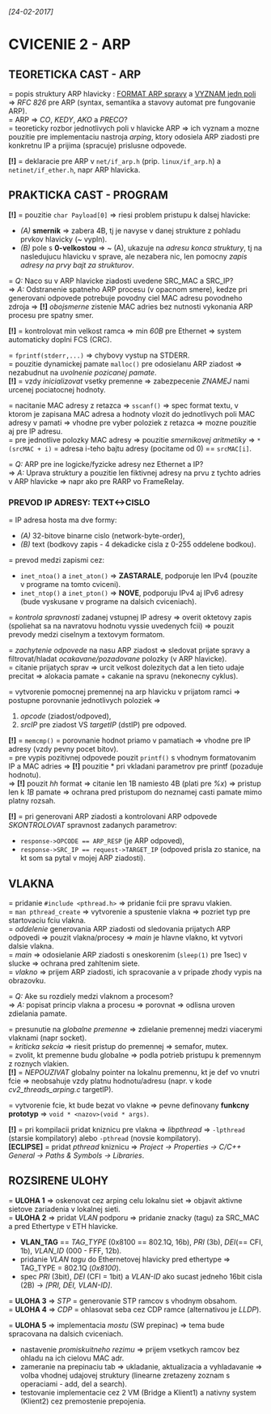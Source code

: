 _[24-02-2017]_

# CVICENIE 2 - ARP

## TEORETICKA CAST - ARP

= popis struktury ARP hlavicky : [FORMAT ARP spravy](./arp_format.png) a [VYZNAM jedn poli](./arp_hdr_fields.jpg) => _RFC 826_ pre ARP (syntax, semantika a stavovy automat pre fungovanie ARP).  
= ARP => _CO_, _KEDY_, _AKO_ a _PRECO_?  
= teoreticky rozbor jednotlivych poli v hlavicke ARP => ich vyznam a mozne pouzitie pre implementaciu nastroja _arping_, ktory odosiela ARP ziadosti pre konkretnu IP a prijima (spracuje) prislusne odpovede.
    
**[!]** = deklaracie pre ARP v `net/if_arp.h` (prip. `linux/if_arp.h`) a `netinet/if_ether.h`, napr ARP hlavicka.  

## PRAKTICKA CAST - PROGRAM

**[!]** = pouzitie `char Payload[0]` => riesi problem pristupu k dalsej hlavicke:
  - _(A)_ **smernik** => zabera 4B, tj je navyse v danej strukture z pohladu prvkov hlavicky (~ vypln).  
  - _(B)_ pole s **0-velkostou** => ~ (A), ukazuje na _adresu konca struktury_, tj na nasledujucu hlavicku v sprave, ale nezabera nic, len pomocny _zapis adresy na prvy bajt za strukturov_.  

= _Q:_ Naco su v ARP hlavicke ziadosti uvedene SRC_MAC a SRC_IP?  
  => _A:_ Odstranenie spatneho ARP procesu (v opacnom smere), kedze pri generovani odpovede potrebuje povodny ciel MAC adresu povodneho zdroja => **[!]** _obojsmerne_ zistenie MAC adries bez nutnosti vykonania ARP procesu pre spatny smer.  

**[!]** = kontrolovat min velkost ramca => min _60B_ pre Ethernet => system automaticky doplni FCS (CRC).  

= `fprintf(stderr,...)` => chybovy vystup na STDERR.  
= pouzitie dynamickej pamate `malloc()` pre odosielanu ARP ziadost => nezabudnut na _uvolnenie pozicanej pamate_.  
**[!]** = vzdy _inicializovat_ vsetky premenne => zabezpecenie _ZNAMEJ_ nami urcenej pociatocnej hodnoty.  

= nacitanie MAC adresy z retazca => `sscanf()` => spec format textu, v ktorom je zapisana MAC adresa a hodnoty vlozit do jednotlivych poli MAC adresy v pamati => vhodne pre vyber poloziek z retazca => mozne pouzitie aj pre IP adresu.  
= pre jednotlive polozky MAC adresy => pouzitie _smernikovej aritmetiky_ => `*(srcMAC + i)` = adresa i-teho bajtu adresy (pocitame od 0) == `srcMAC[i]`.  

= _Q:_ ARP pre ine logicke/fyzicke adresy nez Ethernet a IP?  
  => _A:_ Uprava struktury a pouzitie len fiktivnej adresy na prvu z tychto adries v ARP hlavicke => napr ako pre RARP vo FrameRelay.  

### PREVOD IP ADRESY: TEXT<->CISLO

= IP adresa hosta ma dve formy: 
  - _(A)_ 32-bitove binarne cislo (network-byte-order),
  - _(B)_ text (bodkovy zapis - 4 dekadicke cisla z 0-255 oddelene bodkou).

= prevod medzi zapismi cez:   
  - `inet_ntoa()` a `inet_aton()` => **ZASTARALE**, podporuje len IPv4 (pouzite v programe na tomto cviceni).  
  - `inet_ntop()` a `inet_pton()` => **NOVE**, podporuju IPv4 aj IPv6 adresy (bude vyskusane v programe na dalsich cviceniach).  

= _kontrola spravnosti_ zadanej vstupnej IP adresy => overit oktetovy zapis (spoliehat sa na navratovu hodnotu vyssie uvedenych fcii) => pouzit prevody medzi ciselnym a textovym formatom.  

= _zachytenie odpovede_ na nasu ARP ziadost => sledovat prijate spravy a filtrovat/hladat _ocakavane/pozadovane_ polozky (v ARP hlavicke).  
  = citanie prijatych sprav => urcit velkost dolezitych dat a len tieto udaje precitat => alokacia pamate + cakanie na spravu (nekonecny cyklus).  

= vytvorenie pomocnej premennej na arp hlavicku v prijatom ramci => postupne porovnanie jednotlivych poloziek => 
  1. _opcode_ (ziadost/odpoved),
  2. _srcIP_ pre ziadost VS _targetIP_ (dstIP) pre odpoved.

**[!]** = `memcmp()` = porovnanie hodnot priamo v pamatiach => vhodne pre IP adresy (vzdy pevny pocet bitov).  
= pre vypis pozitivnej odpovede pouzit `printf()` s vhodnym formatovanim IP a MAC adries => **[!]** pouzitie * pri vkladani parametrov pre printf (pozaduje hodnotu).  
  => **[!]** pouzit _hh_ format => citanie len 1B namiesto 4B (plati pre _%x_) => pristup len k _1B_ pamate => ochrana pred pristupom do neznamej casti pamate mimo platny rozsah.  

**[!]** = pri generovani ARP ziadosti a kontrolovani ARP odpovede _SKONTROLOVAT_ spravnost zadanych parametrov:
  - `response->OPCODE == ARP_RESP` (je ARP odpoved),  
  - `response->SRC_IP == request->TARGET_IP` (odpoved prisla zo stanice, na kt som sa pytal v mojej ARP ziadosti).   

## VLAKNA

= pridanie `#include <pthread.h>` => pridanie fcii pre spravu vlakien.  
  = `man pthread_create` => vytvorenie a spustenie vlakna => pozriet typ pre startovaciu fciu vlakna.  
= _oddelenie_ generovania ARP ziadosti od sledovania prijatych ARP odpovedi => pouzit vlakna/procesy => _main_ je hlavne vlakno, kt vytvori dalsie vlakna.  
  = _main_ => odosielanie ARP ziadosti s oneskorenim (`sleep(1)` pre 1sec) v slucke => ochrana pred zahltenim siete.  
  = _vlakno_ => prijem ARP ziadosti, ich spracovanie a v pripade zhody vypis na obrazovku.  
   
= _Q:_ Ake su rozdiely medzi vlaknom a procesom?  
  => _A:_ popisat princip vlakna a procesu => porovnat => odlisna uroven zdielania pamate.  
  
= presunutie na _globalne premenne_ => zdielanie premennej medzi viacerymi vlaknami (napr socket).  
  = _kriticka sekcia_ => riesit pristup do premennej => semafor, mutex.    
= zvolit, kt premenne budu globalne => podla potrieb pristupu k premennym z roznych vlakien.  
**[!]** = _NEPOUZIVAT_ globalny pointer na lokalnu premennu, kt je def vo vnutri fcie => neobsahuje vzdy platnu hodnotu/adresu (napr. v kode *cv2_threads_arping.c* targetIP).  

= vytvorenie fcie, kt bude bezat vo vlakne => pevne definovany **funkcny prototyp** => `void * <nazov>(void * args)`.  

**[!]** = pri kompilacii pridat kniznicu pre vlakna => _libpthread_ => `-lpthread` (starsie kompilatory) alebo `-pthread` (novsie kompilatory).  
**[ECLIPSE]** = pridat _pthread_ kniznicu => _Project -> Properties -> C/C++ General -> Paths & Symbols -> Libraries_.  

## ROZSIRENE ULOHY

= **ULOHA 1** => oskenovat cez arping celu lokalnu siet => objavit aktivne sietove zariadenia v lokalnej sieti.  
= **ULOHA 2** => pridat _VLAN_ podporu => pridanie znacky (tagu) za SRC_MAC a pred Ethertype v ETH hlavicke.  
  - **VLAN_TAG** == _TAG_TYPE_ (0x8100 == 802.1Q, 16b), _PRI_ (3b), _DEI_(== CFI, 1b), _VLAN_ID_ (000 - FFF, 12b).  
  - pridanie _VLAN tagu_ do Ethernetovej hlavicky pred ethertype => TAG_TYPE = 802.1Q (_0x8100_).  
  - spec _PRI_ (3bit), _DEI_ (CFI = 1bit) a _VLAN-ID_ ako sucast jedneho 16bit cisla (2B) -> _[PRI, DEI, VLAN-ID]_.  
  
= **ULOHA 3** => _STP_ = generovanie STP ramcov s vhodnym obsahom.  
= **ULOHA 4** => _CDP_ = ohlasovat seba cez CDP ramce (alternativou je _LLDP_).
  
= **ULOHA 5** => implementacia _mostu_ (SW prepinac) => tema bude spracovana na dalsich cviceniach.  
  - nastavenie _promiskuitneho rezimu_ => prijem vsetkych ramcov bez ohladu na ich cielovu MAC adr.  
  - zameranie na prepinaciu tab => ukladanie, aktualizacia a vyhladavanie => volba vhodnej udajovej struktury (linearne zretazeny zoznam s operaciami - add, del a search).  
  - testovanie implementacie cez 2 VM (Bridge a Klient1) a nativny system (Klient2) cez premostenie prepojenia.  


